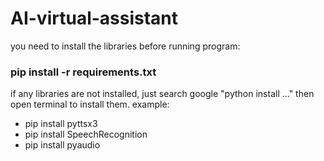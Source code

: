# AI-virtual-assistant
you need to install the libraries before running program:
### pip install -r requirements.txt
if any libraries are not installed, just search google "python install ..." then open terminal to install them.
example:
+ pip install pyttsx3
+ pip install SpeechRecognition
+ pip install pyaudio


